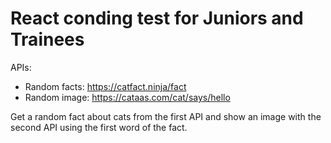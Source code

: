 # React conding test for Juniors and Trainees 

APIs:

- Random facts: https://catfact.ninja/fact
- Random image: https://cataas.com/cat/says/hello


Get a random fact about cats from the first API and show an image with the second API using the first word of the fact. 